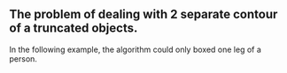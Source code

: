 ## The problem of dealing with 2 separate contour of a truncated objects.  
In the following example, the algorithm could only boxed one leg of a person.  
